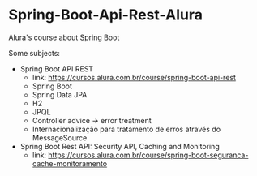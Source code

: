 # Spring-Boot-Api-Rest-Alura
Alura's course about Spring Boot

Some subjects:
* Spring Boot API REST
  * link: https://cursos.alura.com.br/course/spring-boot-api-rest
  * Spring Boot
  * Spring Data JPA
  * H2
  * JPQL
  * Controller advice -> error treatment
  * Internacionalização para tratamento de erros através do MessageSource
* Spring Boot Rest API: Security API, Caching and Monitoring
  * link: https://cursos.alura.com.br/course/spring-boot-seguranca-cache-monitoramento
